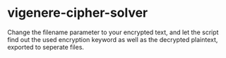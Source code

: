 # vigenere-cipher-solver
Change the filename parameter to your encrypted text, and let the script find out the used encryption keyword as well as the decrypted plaintext, exported to seperate files. 
